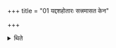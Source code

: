 +++
title = "01 यद्दशहोतारः सत्त्रमासत केन"

+++

<details><summary>थिते</summary>

यद्दशहोतारः सत्त्रमासत केन ते गृहपतिनार्ध्नुवन्केन प्रजा असृजन्तेति १
</details>
